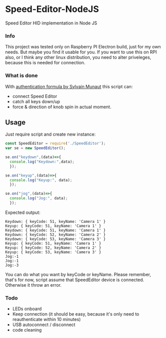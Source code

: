 # Speed-Editor-NodeJS
Speed Editor HID implementation in Node JS

### Info
This project was tested only on Raspberry PI Electron build, just for my own needs. But maybe you find it usable for you.
If you want to use this on RPI also, or I think any other linux distribution, you need to alter priveleges, because this is needed for connection.

### What is done
With [authentication formula by Sylvain Munaut](https://github.com/smunaut/blackmagic-misc "Github link") this script can:
* connect Speed Editor
* catch all keys down/up 
* force & direction of knob spin in actual moment.

## Usage
Just require script and create new instance:
```js
const SpeedEditor = require('./SpeedEditor');
var se = new SpeedEditor();

se.on("keydown",(data)=>{
  console.log("Keydown:",data);
  });

se.on("keyup",(data)=>{
  console.log("Keyup:", data);
  });

se.on("jog",(data)=>{
  console.log("Jog:", data);
  });
```
Expected output:
```
Keydown: { keyCode: 51, keyName: 'Camera 1' }
Keyup: { keyCode: 51, keyName: 'Camera 1' }
Keydown: { keyCode: 51, keyName: 'Camera 1' }
Keydown: { keyCode: 52, keyName: 'Camera 2' }
Keydown: { keyCode: 53, keyName: 'Camera 3' }
Keyup: { keyCode: 51, keyName: 'Camera 1' }
Keyup: { keyCode: 52, keyName: 'Camera 2' }
Keyup: { keyCode: 53, keyName: 'Camera 3' }
Jog:-1
Jog:-1
Jog:-3
```
You can do what you want by keyCode or keyName. Please remember, that's for now, script assume that SpeedEditor device is connected. Otherwise it throw an error.

### Todo
* LEDs onboard
* Keep connection (it should be easy, because it's only need to reauthenticate within 10 minutes)
* USB autoconnect / disconnect
* code cleaning 
